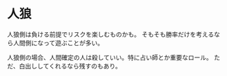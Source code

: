 # 人狼

人狼側は負ける前提でリスクを楽しむものかも。
そもそも勝率だけを考えるなら人間側になって遊ぶことが多い。

人狼側の場合、人間確定の人は殺していい。特に占い師とか重要なロール。
ただ、白出ししてくれるなら残すのもあり。
